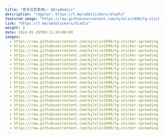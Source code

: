 ```yaml
---
title: "更多优质表情👉 @Glademoji"
description: "regular: https://t.me/addstickers/Gladlx"
featured_image: "https://raw.githubusercontent.com/kylelin1998/tg-sticker-spreading-worldwide-images/main/img/f82731dd-b392-4528-8252-288759e55f33.jpg"
link: "https://t.me/addstickers/Gladlx"
weight: 3
date: 2024-05-29T08:11:03+08:00
images:
  - https://raw.githubusercontent.com/kylelin1998/tg-sticker-spreading-worldwide-images/main/img/f82731dd-b392-4528-8252-288759e55f33.jpg
  - https://raw.githubusercontent.com/kylelin1998/tg-sticker-spreading-worldwide-images/main/img/89633956-499a-4690-accb-d62ce58a2527.jpg
  - https://raw.githubusercontent.com/kylelin1998/tg-sticker-spreading-worldwide-images/main/img/cbe5bb76-13e8-4ecb-a02a-163fbd83a50d.jpg
  - https://raw.githubusercontent.com/kylelin1998/tg-sticker-spreading-worldwide-images/main/img/e41460dd-92f9-4419-a480-5f47fb75d542.jpg
  - https://raw.githubusercontent.com/kylelin1998/tg-sticker-spreading-worldwide-images/main/img/bc0ac2a9-1222-471b-b2c5-8dcc0bc5ac80.jpg
  - https://raw.githubusercontent.com/kylelin1998/tg-sticker-spreading-worldwide-images/main/img/44945370-eddc-4baa-a4c3-928a062ecf35.jpg
  - https://raw.githubusercontent.com/kylelin1998/tg-sticker-spreading-worldwide-images/main/img/34f4a467-6961-4c01-b9bb-43ed8e8f0e0a.jpg
  - https://raw.githubusercontent.com/kylelin1998/tg-sticker-spreading-worldwide-images/main/img/d3db6915-3625-42fe-b9c4-e3c5d1be37a1.jpg
  - https://raw.githubusercontent.com/kylelin1998/tg-sticker-spreading-worldwide-images/main/img/6849065f-14ba-41aa-826d-032ae53a6686.jpg
  - https://raw.githubusercontent.com/kylelin1998/tg-sticker-spreading-worldwide-images/main/img/803ae9b8-f254-4ed1-b0a2-221a46e680a1.jpg
  - https://raw.githubusercontent.com/kylelin1998/tg-sticker-spreading-worldwide-images/main/img/9efe38da-02ae-4142-a1e5-d30429247ff6.jpg
  - https://raw.githubusercontent.com/kylelin1998/tg-sticker-spreading-worldwide-images/main/img/91555749-25e4-43ad-b5e3-45116f57cdf5.jpg
  - https://raw.githubusercontent.com/kylelin1998/tg-sticker-spreading-worldwide-images/main/img/82d96a0d-6d67-42fc-b287-51bba73487e0.jpg
  - https://raw.githubusercontent.com/kylelin1998/tg-sticker-spreading-worldwide-images/main/img/ebb7bdfe-d393-402d-afb6-dc16be4feacd.jpg
  - https://raw.githubusercontent.com/kylelin1998/tg-sticker-spreading-worldwide-images/main/img/b1867d8b-7b5a-4683-bfe6-b5e9273818e7.jpg
  - https://raw.githubusercontent.com/kylelin1998/tg-sticker-spreading-worldwide-images/main/img/3905291b-5b27-40e8-928c-719a1b1fd915.jpg
  - https://raw.githubusercontent.com/kylelin1998/tg-sticker-spreading-worldwide-images/main/img/52b6f1c3-1939-4e68-b211-37afe3b99f52.jpg
  - https://raw.githubusercontent.com/kylelin1998/tg-sticker-spreading-worldwide-images/main/img/3a2f3cac-d223-43ad-be01-bf662cd71807.jpg
  - https://raw.githubusercontent.com/kylelin1998/tg-sticker-spreading-worldwide-images/main/img/f5b0d4c2-8ec0-4b63-bde0-b025f421bc76.jpg
  - https://raw.githubusercontent.com/kylelin1998/tg-sticker-spreading-worldwide-images/main/img/e09b4a7d-4fe0-4d43-882d-379ce4969813.jpg
---
```

